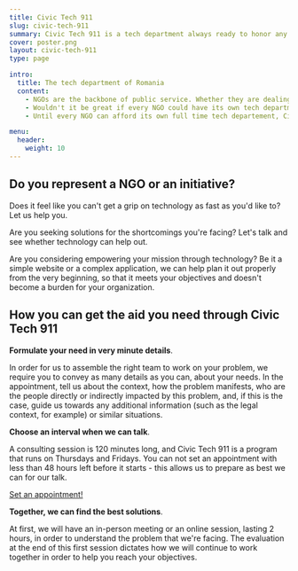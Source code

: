 ```yaml
---
title: Civic Tech 911
slug: civic-tech-911
summary: Civic Tech 911 is a tech department always ready to honor any request for help
cover: poster.png
layout: civic-tech-911
type: page

intro:
  title: The tech department of Romania
  content:
    - NGOs are the backbone of public service. Whether they are dealing with issues of understaffing, underfinancing and overstretching, their struggles impacts us all.
    - Wouldn't it be great if every NGO could have its own tech department helping it become more efficient, automate time consuming processes and reach out to a wider audience so it can attain its mission better?
    - Until every NGO can afford its own full time tech departement, CivicTech 911 is the on call tech department that every NGO in Romania can access.

menu:
  header:
    weight: 10
---
```


## Do you represent a NGO or an initiative?
Does it feel like you can't get a grip on technology as fast as you'd like to? Let us help you.

Are you seeking solutions for the shortcomings you're facing? Let's talk and see whether technology can help out.

Are you considering empowering your mission through technology? Be it a simple website or a complex application, we can help plan it out properly from the very beginning, so that it meets your objectives and doesn't become a burden for your organization.

## How you can get the aid you need through Civic Tech 911

<span class="has-background-warning">**Formulate your need in very minute details**.</span>

In order for us to assemble the right team to work on your problem, we require you to convey as many details as you can, about your needs. In the appointment, tell us about the context, how the problem manifests, who are the people directly or indirectly impacted by this problem, and, if this is the case, guide us towards any additional information (such as the legal context, for example) or similar situations.

<span class="has-background-warning">**Choose an interval when we can talk**.</span>

A consulting session is 120 minutes long, and Civic Tech 911 is a program that runs on Thursdays and Fridays. You can not set an appointment with less than 48 hours left before it starts - this allows us to prepare as best we can for our talk.

<a class="button is-success" href="https://calendly.com/civictech911" target="_blank" rel="noopener noreferrer">Set an appointment!</a>

<span class="has-background-warning">**Together, we can find the best solutions**.</span>

At first, we will have an in-person meeting or an online session, lasting 2 hours, in order to understand the problem that we're facing. The evaluation at the end of this first session dictates how we will continue to work together in order to help you reach your objectives.
